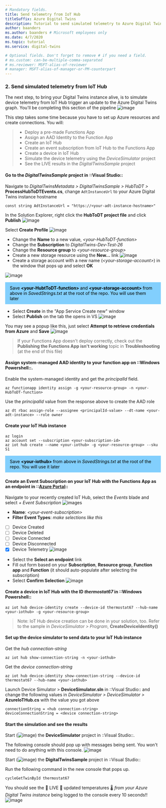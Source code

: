 ```yaml
---
# Mandatory fields.
title: Send telemetry from IoT Hub
titleSuffix: Azure Digital Twins
description: Tutorial to send simulated telemetry to Azure Digital Twins from IoT Hub
author: baanders
ms.author: baanders # Microsoft employees only
ms.date: 4/7/2020
ms.topic: tutorial
ms.service: digital-twins

# Optional fields. Don't forget to remove # if you need a field.
# ms.custom: can-be-multiple-comma-separated
# ms.reviewer: MSFT-alias-of-reviewer
# manager: MSFT-alias-of-manager-or-PM-counterpart
---
```



### 2.  Send simulated telemetry from IoT Hub

The next step, to bring your Digital Twins instance alive, is to simulate device telemetry from IoT Hub trigger an update to the Azure Digital Twins graph. You'll be completing this section of the pipeline
![image](./media/Images/buildingscenario_2.jpg)

This step takes some time because you have to set up Azure resources and create connections. You will:
> - Deploy a pre-made Functions App
> - Assign an AAD Identity to the Function App
> - Create an IoT Hub
> - Create an event subscription from IoT Hub to the Functions App
> - Create a device in IoT Hub
> - Simulate the device telemetry using the *DeviceSimulator* project
> - See the LIVE results in the *DigitalTwinsSample* project

#### Go to the *DigitalTwinsSample* project in ::Visual Studio::

Navigate to *DigitalTwinsMetadata > DigitalTwinsSample > HubToDT >* **ProcessHubToDTEvents.cs**,  change `AdtInstanceUrl` to your Azure Digital Twins instance hostname
```
const string AdtInstanceUrl = "https://<your-adt-instance-hostname>"
```
In the Solution Explorer, right click the **HubToDT project file** and click **Publish**
 ![image](./media/Images/hubtodtclick.jpg)

Select **Create Profile**
![image](./media/Images/azfn1.jpg)

- Change the **Name** to a new value, *\<your-HubToDT-function>*
- Change the **Subscription** to *DigitalTwins-Dev-Test-26*
- Change the **Resource group** to *\<your-resource-group>*
- Create a new storage resource using the **New...** link
![image](./media/Images/azfn2.jpg)
- Create a storage account with a new name (*\<your-storage-account>*) in the window that pops up and select **OK**

![image](./media/Images/storage.jpg)
<div style='background: #82CFFD; padding: 10px 15px; color:black;'>
  Save <b> &lt;your-HubtToDT-function&gt; </b> and <b> &lt;your-storage-account&gt; </b> from above in <i>SavedStrings.txt</i> at the root of the repo. You will use them later
</div>

- Select **Create** in the "App Service Create new" window
- Select **Publish** on the tab the opens in VS
![image](./media/Images/azfn3.jpg)

You may see a popup like this, just select **Attempt to retrieve credentials from Azure** and **Save**
 ![image](./media/Images/azfn4.jpg)
 
> If your Functions App doesn't deploy correctly, check out the **Publishing the Functions App isn't working** topic in **Troubleshooting** (at the end of this file)

#### Assign system-managed AAD identity to your function app on ::Windows Powershell::. 

Enable the system-managed identity and get the *principalId* field.
```
az functionapp identity assign -g <your-resource-group> -n <your-HubToDT-function>
```
Use the *principalId* value from the response above to create the AAD role
```
az dt rbac assign-role --assignee <principalId-value> --dt-name <your-adt-instance> --role owner
```
#### Create your IoT Hub instance

```
az login
az account set --subscription <your-subscription-id>
az iot hub create --name <your-iothub> -g <your-resource-group> --sku S1
```
<div style='background: #82CFFD; padding: 10px 15px; color:black;'>
  Save <b> &lt;your-iothub&gt; </b>  from above in <i>SavedStrings.txt</i> at the root of the repo. You will use it later
</div>

#### Create an Event Subscription on your IoT Hub with the Functions App as an endpoint in ::[Azure Portal](https://ms.portal.azure.com/#home)::

Navigate to your recently created IoT Hub, select the *Events* blade and select *+ Event Subscription*
![images](./media/Images/hub_eventsub.jpg)

- **Name**: *\<your-event-subscription>*
- **Filter Event Types**: *make selections like this*
- [ ] Device Created
- [ ] Device Deleted
- [ ] Device Connected
- [ ] Device Disconnected
- [x] Device Telemetry
![image](./media/Images/evsub.jpg)

- Select the **Select an endpoint** link
- Fill out form based on your **Subscription**, **Resource group**, **Function app** and **Function** (it should auto-populate after selecting the subscription)
- Select **Confirm Selection**
![image](./media/Images/evsub1.jpg)

#### Create a device in IoT Hub with the ID *thermostat67* in ::Windows Powershell::

```
az iot hub device-identity create --device-id thermostat67 --hub-name <your-iothub> -g <your-resource-group>
```
> Note: IoT Hub device creation can be done in your solution, too. Refer to the sample in *DeviceSimulator > Program*, **CreateDeviceIdentity()**

#### Set up the device simulator to send data to your IoT Hub instance

Get the *hub connection-string* 
```
az iot hub show-connection-string -n <your-iothub>
```
 Get the *device connection-string* 
```
az iot hub device-identity show-connection-string --device-id thermostat67 --hub-name <your-iothub>
```
Launch Device Simulator > **DeviceSimulator.sln** in ::Visual Studio:: and change the following values in *DeviceSimulator >  DeviceSimulator >* **AzureIoTHub.cs** with the value you got above
```
connectionString = <hub connection-string>
deviceConnectionString = <device connection-string>
```
#### Start the simulation and see the results

Start (![image](./media/Images/start.jpg)) the **DeviceSimulator** project in ::Visual Studio::.

The following console should pop up with messages being sent. You won't need to do anything with this console.
![image](./media/Images/devsim.jpg)

Start (![image](./media/Images/start.jpg)) the **DigitalTwinsSample** project in ::Visual Studio::

Run the following command in the new console that pops up.
```
cycleGetTwinById thermostat67
```
You should see the 🌴 LIVE 🌲 updated temperatures 🌡 *from your Azure Digital Twins instance* being logged to the console every 10 seconds!!
![image](./media/Images/sampleconsole.jpg)
